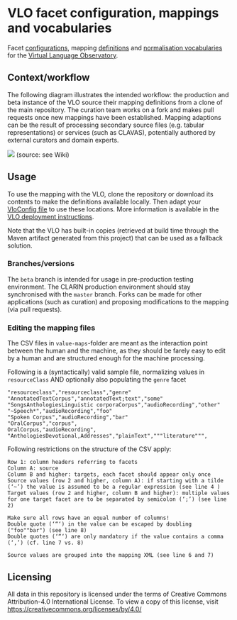 # VLO facet configuration, mappings and vocabularies
Facet [configurations](config), mapping [definitions](mapping) and [normalisation vocabularies](uniform-maps) for the [Virtual Language Observatory](https://github.com/clarin-eric/VLO).

## Context/workflow
The following diagram illustrates the intended workflow: the production and beta instance of the VLO source their mapping definitions from a clone of the main repository. The curation team works on a fork and makes pull requests once new mappings have been established. Mapping adaptions can be the result of processing secondary source files (e.g. tabular representations) or services (such as CLAVAS), potentially authored by external curators and domain experts.

![](https://github.com/clarin-eric/VLO-mapping/wiki/vlo_mapping_workflow.png)
(source: see Wiki)

## Usage
To use the mapping with the VLO, clone the repository or download its contents to make the definitions available locally. Then adapt your [VloConfig file](https://github.com/clarin-eric/VLO/blob/master/vlo-commons/src/main/resources/VloConfig.xml) to use these locations. More information is available in the [VLO deployment instructions](https://github.com/clarin-eric/VLO/blob/master/DEPLOY-README.txt).

Note that the VLO has built-in copies (retrieved at build time through the Maven artifact generated from this project) that can be used as a fallback solution.

### Branches/versions
The `beta` branch is intended for usage in pre-production testing environment. The CLARIN production environment should stay synchronised with the `master` branch. Forks can be made for other applications (such as curation) and proposing modifications to the mapping (via pull requests).

### Editing the mapping files

The CSV files in `value-maps`-folder are meant as the interaction point between the human and the machine, as they should be farely easy to edit by a human and are structured enough for the machine processing.

Following is a (syntactically) valid sample file, normalizing values in `resourceClass` AND optionally also populating the `genre` facet
```
"resourceclass","resourceclass","genre"
"AnnotatedTextCorpus","annotatedText;text","some"
"SongsAnthologiesLinguistic corporaCorpus","audioRecording","other"
"~Speech*","audioRecording","foo"
"Spoken Corpus","audioRecording","bar"
"OralCorpus","corpus",
OralCorpus,"audioRecording",
"AnthologiesDevotional,Addresses","plainText","""literature""",
```

Following restrictions on the structure of the CSV apply:

````
Row 1: column headers referring to facets
Column A: source
Column B and higher: targets, each facet should appear only once
Source values (row 2 and higher, column A): if starting with a tilde (‘~’) the value is assumed to be a regular expression (see line 4 )
Target values (row 2 and higher, column B and higher): multiple values for one target facet are to be separated by semicolon (‘;’) (see line 2)

Make sure all rows have an equal number of columns!
Double quote (‘“‘) in the value can be escaped by doubling ("foo""bar") (see line 8)
Double quotes (‘“‘) are only mandatory if the value contains a comma (‘,’) (cf. line 7 vs. 8)

Source values are grouped into the mapping XML (see line 6 and 7)
````

## Licensing

All data in this repository is licensed under the terms of Creative Commons Attribution-4.0 International License. To view a copy of this license, visit https://creativecommons.org/licenses/by/4.0/
